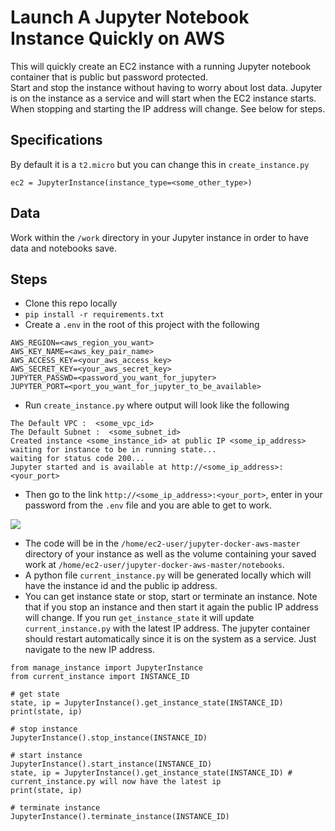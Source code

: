 # Launch A Jupyter Notebook Instance Quickly on AWS

This will quickly create an EC2 instance with a running Jupyter notebook container that is public but password protected.
<br>
Start and stop the instance without having to worry about lost data. Jupyter is on the instance as a service and will start when the EC2 instance starts.
<br>
When stopping and starting the IP address will change. See below for steps.

## Specifications
By default it is a `t2.micro` but you can change this in `create_instance.py`

```
ec2 = JupyterInstance(instance_type=<some_other_type>)
```

## Data
Work within the `/work` directory in your Jupyter instance in order to have data and notebooks save.

## Steps
* Clone this repo locally
* `pip install -r requirements.txt`
* Create a `.env` in the root of this project with the following
```
AWS_REGION=<aws_region_you_want>
AWS_KEY_NAME=<aws_key_pair_name>
AWS_ACCESS_KEY=<your_aws_access_key>
AWS_SECRET_KEY=<your_aws_secret_key>
JUPYTER_PASSWD=<password_you_want_for_jupyter>
JUPYTER_PORT=<port_you_want_for_jupyter_to_be_available>
```
* Run `create_instance.py` where output will look like the following
```
The Default VPC :  <some_vpc_id>
The Default Subnet :  <some_subnet_id>
Created instance <some_instance_id> at public IP <some_ip_address>
waiting for instance to be in running state...
waiting for status code 200...
Jupyter started and is available at http://<some_ip_address>:<your_port>
```
* Then go to the link `http://<some_ip_address>:<your_port>`, enter in your password from the `.env` file and you are able to get to work.

![](https://raw.githubusercontent.com/pygeekr/jupyter-docker-aws/master/readme_img.png)

* The code will be in the `/home/ec2-user/jupyter-docker-aws-master` directory of your instance as well as the volume containing your saved work at `/home/ec2-user/jupyter-docker-aws-master/notebooks`.
* A python file `current_instance.py` will be generated locally which will have the instance id and the public ip address.
* You can get instance state or stop, start or terminate an instance. Note that if you stop an instance and then start it again the public IP address will change. If you run `get_instance_state` it will update `current_instance.py` with the latest IP address. The jupyter container should restart automatically since it is on the system as a service. Just navigate to the new IP address.

```
from manage_instance import JupyterInstance
from current_instance import INSTANCE_ID

# get state
state, ip = JupyterInstance().get_instance_state(INSTANCE_ID)
print(state, ip)

# stop instance
JupyterInstance().stop_instance(INSTANCE_ID)

# start instance
JupyterInstance().start_instance(INSTANCE_ID)
state, ip = JupyterInstance().get_instance_state(INSTANCE_ID) # current_instance.py will now have the latest ip
print(state, ip)

# terminate instance
JupyterInstance().terminate_instance(INSTANCE_ID)
```

